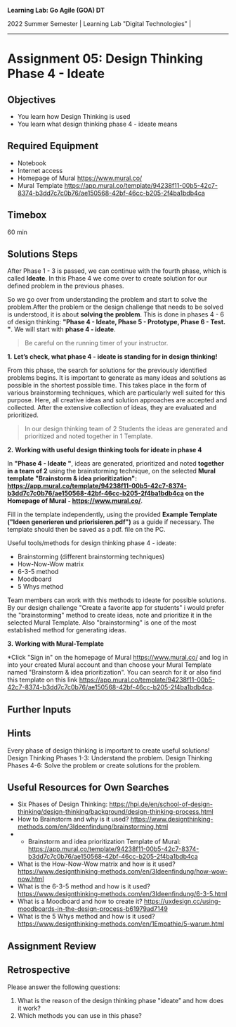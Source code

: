 <!--- Learning Lab: "Digital Technologies" GOA DT
Author: Mert Ünal 		Date: 2022  

-->



**Learning Lab: Go Agile (GOA) DT**   

2022 Summer Semester | Learning Lab "Digital Technologies" |  

***

# Assignment 05: Design Thinking Phase 4 - Ideate

## Objectives
- You learn how Design Thinking is used
- You learn what design thinking phase 4 - ideate means

## Required Equipment
- Notebook
- Internet access
- Homepage of Mural <https://www.mural.co/>
- Mural Template <https://app.mural.co/template/94238f11-00b5-42c7-8374-b3dd7c7c0b76/ae150568-42bf-46cc-b205-2f4ba1bdb4ca>

## Timebox

60 min

## Solutions Steps

After Phase 1 - 3 is passed, we can continue with the fourth phase, which is called **Ideate**. In this Phase 4 we come over to create solution for our defined problem in the previous phases.

So we go over from understanding the problem and start to solve the problem.After the problem or the design challenge that needs to be solved is understood, it is about **solving the problem**. 
This is done in phases 4 - 6 of design thinking: **"Phase 4 - Ideate, Phase 5 - Prototype, Phase 6 - Test. "**.
We will start with **phase 4 - ideate**.


> Be careful on the running timer of your instructor. 


**1.**  **Let’s check, what phase 4 - ideate is standing for in design thinking!**

From this phase, the search for solutions for the previously identified problems begins. It is important to generate as many ideas and solutions as possible in the shortest possible time. 
This takes place in the form of various brainstorming techniques, which are particularly well suited for this purpose. Here, all creative ideas and solution approaches are accepted and collected. 
After the extensive collection of ideas, they are evaluated and prioritized.



>In our design thinking team of 2 Students the ideas are generated and prioritized and noted together in 1 Template.


**2.**  **Working with useful design thinking tools for ideate in phase 4**


In **"Phase 4 - Ideate "**, ideas are generated, prioritized and noted **together in a team of 2** using the brainstorming technique, on the selected **Mural template "Brainstorm & idea prioritization": <https://app.mural.co/template/94238f11-00b5-42c7-8374-b3dd7c7c0b76/ae150568-42bf-46cc-b205-2f4ba1bdb4ca> on the Homepage of Mural - <https://www.mural.co/>**. 

Fill in the template independently, using the provided **Example Template ("Ideen generieren und priorisieren.pdf")** as a guide if necessary.
The template should then be saved as a pdf. file on the PC.


Useful tools/methods for design thinking phase 4 - ideate:

* Brainstorming (different brainstorming techniques)
* How-Now-Wow matrix
* 6-3-5 method
* Moodboard
* 5 Whys method



Team members can work with this methods to ideate for possible solutions. By our design challenge "Create a favorite app for students" i would prefer the "brainstorming" method to create ideas, note and prioritize it in the selected Mural Template. Also "brainstorming" is one of the most established method for generating ideas.

**3.**  **Working with Mural-Template**

*Click "Sign in" on the homepage of Mural <https://www.mural.co/> and log in into your created Mural account and than choose your Mural Template named "Brainstorm & idea prioritization". You can search for it or also find this template on this link <https://app.mural.co/template/94238f11-00b5-42c7-8374-b3dd7c7c0b76/ae150568-42bf-46cc-b205-2f4ba1bdb4ca>.



## Further Inputs

## Hints

Every phase of design thinking is important to create useful solutions! 
Design Thinking Phases 1-3: Understand the problem.
Design Thinking Phases 4-6: Solve the problem or create solutions for the problem.


## Useful Resources for Own Searches

- Six Phases of Design Thinking: <https://hpi.de/en/school-of-design-thinking/design-thinking/background/design-thinking-process.html>
- How to Brainstorm and why is it used? <https://www.designthinking-methods.com/en/3Ideenfindung/brainstorming.html>
- - Brainstorm and idea prioritization Template of Mural: <https://app.mural.co/template/94238f11-00b5-42c7-8374-b3dd7c7c0b76/ae150568-42bf-46cc-b205-2f4ba1bdb4ca>
- What is the How-Now-Wow matrix and how is it used? <https://www.designthinking-methods.com/en/3Ideenfindung/how-wow-now.html>
- What is the 6-3-5 method and how is it used? <https://www.designthinking-methods.com/en/3Ideenfindung/6-3-5.html> 
- What is a Moodboard and how to create it? <https://uxdesign.cc/using-moodboards-in-the-design-process-b61979ad7149>
- What is the 5 Whys method and how is it used? <https://www.designthinking-methods.com/en/1Empathie/5-warum.html>



## Assignment Review

## Retrospective
Please answer the following questions: 

1. What is the reason of the design thinking phase "ideate” and how does it work?
2. Which methods you can use in this phase?
